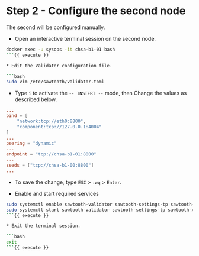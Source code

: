 # Step 2 - Configure the second node

The second will be configured manually.

* Open an interactive terminal session on the second node.

```bash
docker exec -u sysops -it chsa-b1-01 bash
```{{ execute }}

* Edit the Validator configuration file.

```bash
sudo vim /etc/sawtooth/validator.toml
```

* Type `i` to activate the `-- INSTERT --` mode, then Change the values as described below.

```toml
...
bind = [
    "network:tcp://eth0:8800",
    "component:tcp://127.0.0.1:4004"
]
...
peering = "dynamic"
...
endpoint = "tcp://chsa-b1-01:8800"
...
seeds = ["tcp://chsa-b1-00:8800"]
...
```

* To save the change, type `ESC` > `:wq` > `Enter`.

* Enable and start required services

```bash
sudo systemctl enable sawtooth-validator sawtooth-settings-tp sawtooth-xo-tp-python sawtooth-rest-api && \
sudo systemctl start sawtooth-validator sawtooth-settings-tp sawtooth-xo-tp-python sawtooth-rest-api
```{{ execute }}

* Exit the terminal session.

```bash
exit
```{{ execute }}